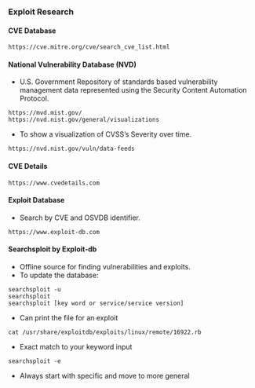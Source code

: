 ### Exploit Research
#### CVE Database
````
https://cve.mitre.org/cve/search_cve_list.html
````
#### National Vulnerability Database (NVD)
- U.S. Government Repository of standards based vulnerability management data represented using the Security Content Automation Protocol.
````
https://mvd.mist.gov/
https://nvd.nist.gov/general/visualizations
````
- To show a visualization of CVSS’s Severity over time.
````
https://nvd.nist.gov/vuln/data-feeds
````
#### CVE Details 
````
https://www.cvedetails.com
````
#### Exploit Database 
- Search by CVE and OSVDB identifier.
````
https://www.exploit-db.com
````
#### Searchsploit by Exploit-db
- Offline source for finding vulnerabilities and exploits.
- To update the database:
````
searchsploit -u
searchsploit 
searchsploit [key word or service/service version]
````
- Can print the file for an exploit 
````
cat /usr/share/exploitdb/exploits/linux/remote/16922.rb
````
- Exact match to your keyword input
````
searchsploit -e  
````
- Always start with specific and move to more general

